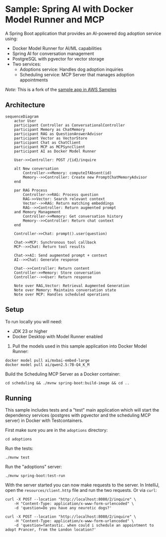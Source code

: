# Sample: Spring AI with Docker Model Runner and MCP

A Spring Boot application that provides an AI-powered dog adoption service using:
- Docker Model Runner for AI/ML capabilities
- Spring AI for conversation management
- PostgreSQL with pgvector for vector storage
- Two services:
    - Adoptions service: Handles dog adoption inquiries
    - Scheduling service: MCP Server that manages adoption appointments

_Note:_ This is a fork of the [sample app in AWS Samples](https://github.com/aws-samples/Sample-Model-Context-Protocol-Demos/tree/main)

## Architecture

```mermaid
sequenceDiagram
    actor User
    participant Controller as ConversationalController
    participant Memory as ChatMemory
    participant RAG as QuestionAnswerAdvisor
    participant Vector as VectorStore
    participant Chat as ChatClient
    participant MCP as MCPSyncClient
    participant AI as Docker Model Runner 

    User->>Controller: POST /{id}/inquire
    
    alt New conversation
        Controller->>Memory: computeIfAbsent(id)
        Memory-->>Controller: Create new PromptChatMemoryAdvisor
    end

    par RAG Process
        Controller->>RAG: Process question
        RAG->>Vector: Search relevant context
        Vector-->>RAG: Return matching embeddings
        RAG-->>Controller: Return augmented prompt
    and Memory Management
        Controller->>Memory: Get conversation history
        Memory-->>Controller: Return chat context
    end

    Controller->>Chat: prompt().user(question)
    
    Chat->>MCP: Synchronous tool callback
    MCP-->>Chat: Return tool results
    
    Chat->>AI: Send augmented prompt + context
    AI-->>Chat: Generate response
    
    Chat-->>Controller: Return content
    Controller->>Memory: Store conversation
    Controller-->>User: Return response

    Note over RAG,Vector: Retrieval Augmented Generation
    Note over Memory: Maintains conversation state
    Note over MCP: Handles scheduled operations
```

## Setup

To run locally you will need:
- JDK 23 or higher
- Docker Desktop with Model Runner enabled

1. Pull the models used in this sample application into Docker Model Runner: 
```shell
docker model pull ai/mxbai-embed-large
docker model pull ai/qwen2.5:7B-Q4_K_M
```

Build the Scheduling MCP Server as a Docker container:
```
cd scheduling && ./mvnw spring-boot:build-image && cd ..
```

## Running

This sample includes tests and a "test" main application which will start the dependency services (postgres with pgvector and the scheduling MCP server) in Docker with Testcontainers.

First make sure you are in the `adoptions` directory:
```
cd adoptions
```

Run the tests:
```
./mvnw test
```

Run the "adoptions" server:
```
./mvnw spring-boot:test-run
```

With the server started you can now make requests to the server.
In IntelliJ, open the `resources/client.http` file and run the two requests.
Or via `curl`:
```
curl -X POST --location "http://localhost:8080/2/inquire" \
    -H "Content-Type: application/x-www-form-urlencoded" \
    -d 'question=Do you have any neurotic dogs?'
```

```
curl -X POST --location "http://localhost:8080/2/inquire" \
    -H "Content-Type: application/x-www-form-urlencoded" \
    -d 'question=fantastic. when could i schedule an appointment to adopt Prancer, from the London location?'
```
